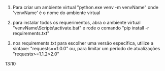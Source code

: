 1) Para criar um ambiente virtual "python.exe venv -m venvName" onde 'venvName' é o nome do ambiente virtual 

2) para instalar todos os requerimentos, abra o ambiente virtual "venvName\Scripts\activate.bat" e rode o comando "pip install -r requirements.txt"

3) nos requirements.txt para escolher uma versão específica, utilize a sintaxe: "requests==1.0.0"  ou, para limitar um período de atualizações "requests>=1.1.2<2.0"

13:10